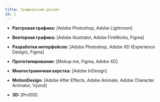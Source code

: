 ```yaml
---
title: Графический дизайн
id: 2
---
```


- **Растровая графика:** [Adobe Photoshop, Adobe Lightroom]

- **Векторная графика:** [Adobe Illustrator, Adobe FireWorks, Figma]

- **Разработки интерфейсов:** [Adobe Photoshop, Adobe XD (Experience Design), Figma]

- **Прототипирование:** [Mokup.me, Figma, Adobe XD]

- **Многостраничная верстка:** [Adobe InDesign]

- **MotionDesign:** [Adobe After Effects, Adobe Animate, Adobe Character Animator, Vyond]

- **3D:** [Pro100]